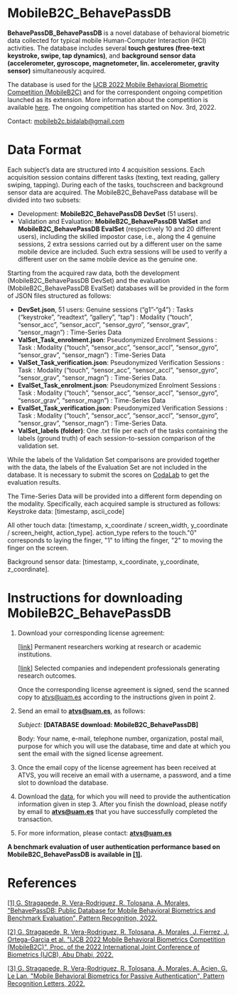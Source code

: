 # MobileB2C_BehavePassDB

**BehavePassDB_BehavePassDB** is a novel database of behavioral biometric data collected for typical mobile Human-Computer Interaction (HCI) activities. The database includes several **touch gestures (free-text keystroke, swipe, tap dynamics)**, and **background sensor data (accelerometer, gyroscope, magnetometer, lin. accelerometer, gravity sensor)** simultaneously acquired.

The database is used for the [IJCB 2022 Mobile Behavioral Biometric Competition (MobileB2C)](http://www.ijcb2022.org/#/competitions) and for the correspondent ongoing competition launched as its extension. More information about the competition is available [here](https://sites.google.com/view/mobileb2c/). The ongoing competition has started on Nov. 3rd, 2022.

Contact: [mobileb2c.bidalab@gmail.com](mailto:mobileb2c.bidalab@gmail.com)


# **Data Format**

Each subject’s data are structured into 4 acquisition sessions. Each acquisition session contains different tasks (texting, text reading, gallery swiping, tapping). During each of the tasks, touchscreen and background sensor data are acquired.
The MobileB2C_BehavePass database will be divided into two subsets:
- Development: **MobileB2C_BehavePassDB DevSet** (51 users).
- Validation and Evaluation: **MobileB2C_BehavePassDB ValSet** and **MobileB2C_BehavePassDB EvalSet** (respectively 10 and 20 different users), including the skilled impostor case, i.e., along the 4 genuine sessions, 2 extra sessions carried out by a different user on the same mobile device are included. Such extra sessions will be used to verify a different user on the same mobile device as the genuine one.
 
Starting from the acquired raw data, both the development (MobileB2C_BehavePassDB DevSet) and the evaluation (MobileB2C_BehavePassDB EvalSet) databases will be provided in the form of JSON files structured as follows:
- **DevSet.json**, 51 users: Genuine sessions (“g1”-“g4”) : Tasks (“keystroke”, “readtext”, “gallery”, “tap”) : Modality (“touch”, “sensor_acc”, “sensor_accl”, “sensor_gyro”, “sensor_grav”, “sensor_magn”) : Time-Series Data
- **ValSet_Task_enrolment.json**: Pseudonymized Enrolment Sessions : Task : Modality (“touch”, “sensor_acc”, “sensor_accl”, “sensor_gyro”, “sensor_grav”, “sensor_magn”)  : Time-Series Data
- **ValSet_Task_verification.json**: Pseudonymized Verification Sessions : Task : Modality (“touch”, “sensor_acc”, “sensor_accl”, “sensor_gyro”, “sensor_grav”, “sensor_magn”)  : Time-Series Data. 
- **EvalSet_Task_enrolment.json**: Pseudonymized Enrolment Sessions : Task : Modality (“touch”, “sensor_acc”, “sensor_accl”, “sensor_gyro”, “sensor_grav”, “sensor_magn”)  : Time-Series Data
- **EvalSet_Task_verification.json**: Pseudonymized Verification Sessions : Task : Modality (“touch”, “sensor_acc”, “sensor_accl”, “sensor_gyro”, “sensor_grav”, “sensor_magn”)  : Time-Series Data. 
- **ValSet_labels (folder)**: One .txt file per each of the tasks containing the labels (ground truth) of each session-to-session comparison of the validation set.

While the labels of the Validation Set comparisons are provided together with the data, the labels of the Evaluation Set are not included in the database. It is necessary to submit the scores on [CodaLab](https://codalab.lisn.upsaclay.fr/competitions/3564) to get the evaluation results. 

The Time-Series Data will be provided into a different form depending on the modality. Specifically, each acquired sample is structured as follows:
Keystroke data: \[timestamp, ascii_code\]

All other touch data: \[timestamp, x_coordinate / screen_width, y_coordinate / screen_height, action_type\]. action_type refers to the touch."0" corresponds to laying the finger, "1" to lifting the finger, "2" to moving the finger on the screen.

Background sensor data: \[timestamp, x_coordinate, y_coordinate, z_coordinate\]. 


# **Instructions for downloading MobileB2C_BehavePassDB**

1. Download your corresponding license agreement:

    [[link](http://atvs.ii.uam.es/atvs/licenses/MobileB2C_BehavePassDB_License.pdf)] Permanent researchers working at research or academic institutions.
    
    
    [[link](http://atvs.ii.uam.es/atvs/licenses/MobileB2C_Evaluation_License_ONLY_MobileB2C2022.pdf)] Selected companies and independent professionals generating research outcomes.
   

    Once the corresponding license agreement is signed, send the scanned copy to atvs@uam.es according to the instructions given in point 2.

2. Send an email to [**atvs@uam.es**](mailto:atvs@uam.es), as follows:

    _Subject:_ **[DATABASE download: MobileB2C_BehavePassDB]**

    Body: Your name, e-mail, telephone number, organization, postal mail, purpose for which you will use the database, time and date at which you sent the email with the signed license agreement.

1. Once the email copy of the license agreement has been received at ATVS, you will receive an email with a username, a password, and a time slot to download the database.
2. Download the [data](http://atvs.ii.uam.es/atvs/intranet/free_DB/MobileB2C_BehavePassDB), for which you will need to provide the authentication information given in step 3. After you finish the download, please notify by email to [**atvs@uam.es**](mailto:atvs@uam.es) that you have successfully completed the transaction.
3. For more information, please contact: [**atvs@uam.es**](mailto:atvs@uam.es)


**A benchmark evaluation of user authentication performance based on MobileB2C_BehavePassDB is available in [\[1\]](https://www.sciencedirect.com/science/article/pii/S0031320322005696).**


# **References**

[\[1\] G. Stragapede, R. Vera-Rodriguez, R. Tolosana, A. Morales, "BehavePassDB: Public Database for Mobile Behavioral Biometrics and Benchmark Evaluation", Pattern Recognition, 2022.](https://www.sciencedirect.com/science/article/pii/S0031320322005696)

[\[2\] G. Stragapede, R. Vera-Rodriguez, R. Tolosana, A. Morales, J. Fierrez, J. Ortega-Garcia et al. "IJCB 2022 Mobile Behavioral Biometrics Competition (MobileB2C)", Proc. of the 2022 International Joint Conference of Biometrics (IJCB), Abu Dhabi, 2022.](https://arxiv.org/abs/2210.03072)

[\[3\] G. Stragapede, R. Vera-Rodriguez, R. Tolosana, A. Morales, A. Acien, G. Le Lan, "Mobile Behavioral Biometrics for Passive Authentication",  Pattern Recognition Letters, 2022.](https://www.sciencedirect.com/science/article/pii/S016786552200071X)
